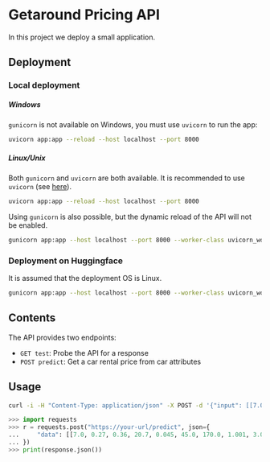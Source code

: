 # Getaround Pricing API

In this project we deploy a small application.



## Deployment

### Local deployment

##### Windows

`gunicorn` is not available on Windows, you must use `uvicorn` to run the app:
```bash
uvicorn app:app --reload --host localhost --port 8000
```

##### Linux/Unix

Both `gunicorn` and `uvicorn` are both available. It is recommended to use `uvicorn` (see [here](https://www.uvicorn.org/deployment/)).
```bash
uvicorn app:app --reload --host localhost --port 8000
```

Using `gunicorn` is also possible, but the dynamic reload of the API will not be enabled.
```bash
gunicorn app:app --host localhost --port 8000 --worker-class uvicorn_worker.UvicornWorker
```


### Deployment on Huggingface

It is assumed that the deployment OS is Linux.
```bash
gunicorn app:app --host localhost --port 8000 --worker-class uvicorn_worker.UvicornWorker
```


## Contents

The API provides two endpoints:
- `GET test`: Probe the API for a response
- `POST predict`: Get a car rental price from car attributes


## Usage


```bash
curl -i -H "Content-Type: application/json" -X POST -d '{"input": [[7.0, 0.27, 0.36, 20.7, 0.045, 45.0, 170.0, 1.001, 3.0, 0.45, 8.8]]}' http://your-url/predict
```

```python
>>> import requests
>>> r = requests.post("https://your-url/predict", json={
...     "data": [[7.0, 0.27, 0.36, 20.7, 0.045, 45.0, 170.0, 1.001, 3.0, 0.45, 8.8]]
... })
>>> print(response.json())

```


